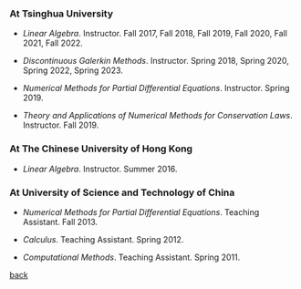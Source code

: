 ### At Tsinghua University
-  _Linear Algebra_. Instructor.  Fall 2017, Fall 2018, Fall 2019, Fall 2020, Fall 2021, Fall 2022.

-  _Discontinuous Galerkin Methods_. Instructor.  Spring 2018, Spring 2020, Spring 2022, Spring 2023.

-  _Numerical Methods for Partial Differential Equations_. Instructor. Spring 2019.

-  _Theory and Applications of Numerical Methods for Conservation Laws_. Instructor. Fall 2019.


### At The Chinese University of Hong Kong

- _Linear Algebra_. Instructor. Summer 2016. 

### At University of Science and Technology of China

- _Numerical Methods for Partial Differential Equations_. Teaching Assistant. Fall 2013.

- _Calculus_. Teaching Assistant. Spring 2012.

- _Computational Methods_. Teaching Assistant. Spring 2011.


[back](README.md)








